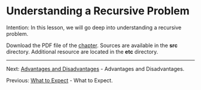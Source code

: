 # Understanding a Recursive Problem

Intention: In this lesson, we will go deep into understanding a recursive problem.

Download the PDF file of the [chapter](chapter_6.pdf). Sources are available in the <b>src</b> directory. 
Additional resource are located in the <b>etc</b> directory.

<hr>

Next: [Advantages and Disadvantages](chapter_7.md "Advantages and Disadvantages") - Advantages and Disadvantages.

Previous: [What to Expect](chapter_5.md "What to Expect") - What to Expect.